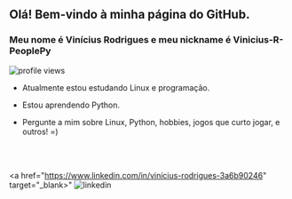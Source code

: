 ## Olá! Bem-vindo à minha página do GitHub.
### Meu nome é Vinícius Rodrigues e meu nickname é Vinicius-R-PeoplePy

<p align="left"> <img src="https://komarev.com/ghpvc/?username=Vinicius-R-PeoplePy&color=blue" alt="profile views"/> </p>

- Atualmente estou estudando Linux e programação. 

- Estou aprendendo Python. 

- Pergunte a mim sobre Linux, Python, hobbies, jogos que curto jogar, e outros! =)

<br> <br> 

<a href="https://www.linkedin.com/in/vinícius-rodrigues-3a6b90246"
target="_blank>"
	<img src="httpss://img.shields.io/badge/vinícius-rodrigues-3a6b90246-05122A?style=flat&logo=linkedin" alt="linkedin"/>
</a>